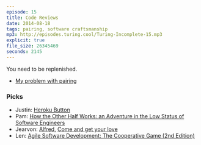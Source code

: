 ```yaml
---
episode: 15
title: Code Reviews
date: 2014-08-18
tags: pairing, software craftsmanship
mp3: http://episodes.turing.cool/Turing-Incomplete-15.mp3
explicit: true
file_size: 26345469
seconds: 2145
---
```


You need to be replenished.

* [My problem with pairing](http://thewebivore.com/my-problem-with-pairing/)

### Picks

* Justin: [Heroku Button](https://blog.heroku.com/archives/2014/8/7/heroku-button)
* Pam: [How the Other Half Works: an Adventure in the Low Status of Software Engineers](http://michaelochurch.wordpress.com/2014/07/13/how-the-other-half-works-an-adventure-in-the-low-status-of-software-engineers/)
* Jearvon: [Alfred](http://http://www.alfredapp.com/), [Come and get your love](https://www.youtube.com/watch?v=fWnRMAVWV)
* Len: [Agile Software Development: The Cooperative Game (2nd Edition)](http://www.amazon.com/Agile-Software-Development-Cooperative-Edition/dp/0321482751)
